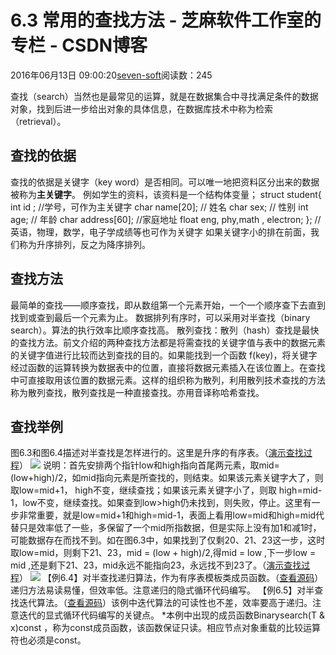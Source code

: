 
# 6.3 常用的查找方法 -  芝麻软件工作室的专栏 - CSDN博客


2016年06月13日 09:00:20[seven-soft](https://me.csdn.net/softn)阅读数：245


查找（search）当然也是最常见的运算，就是在数据集合中寻找满足条件的数据对象，找到后进一步给出对象的具体信息，在数据库技术中称为检索（retrieval）。
## 查找的依据
查找的依据是关键字（key
 word）是否相同。可以唯一地把资料区分出来的数据被称为**主关键字**。
例如学生的资料，该资料是一个结构体变量；
struct student{
int id ; //学号，可作为主关键字
char name[20]; // 姓名
char sex; // 性别
int age; // 年龄
char address[60]; //家庭地址
float eng, phy,math , electron;
}; //英语，物理，数学，电子学成绩等也可作为关键字
如果关键字小的排在前面，我们称为升序排列，反之为降序排列。
## 查找方法
最简单的查找——顺序查找，即从数组第一个元素开始，一个一个顺序查下去直到找到或查到最后一个元素为止。
数据排列有序时，可以采用对半查找（binary search）。算法的执行效率比顺序查找高。
散列查找：散列（hash）查找是最快的查找方法。前文介绍的两种查找方法都是将需查找的关键字值与表中的数据元素的关键字值进行比较而达到查找的目的。如果能找到一个函数 f(key)，将关键字经过函数的运算转换为数据表中的位置，直接将数据元素插入在该位置上。在查找中可直接取用该位置的数据元素。这样的组织称为散列，利用散列技术查找的方法称为散列查找，散列查找是一种直接查找。亦用音译称哈希查找。
## 查找举例
图6.3和图6.4描述对半查找是怎样进行的。这里是升序的有序表。（[演示查找过程](http://www.weixueyuan.net/templets/default/cpp/flash/%E6%9F%A5%E6%89%BE%E4%B8%BE%E4%BE%8B1.swf)）
![](http://www.weixueyuan.net/uploads/allimg/121229/1-1212291351494O.gif)
说明：首先安排两个指针low和high指向首尾两元素，取mid=(low+high)/2，如mid指向元素是所查找的，则结束。如果该元素关键字大了，则取low=mid+1， high不变，继续查找；如果该元素关键字小了，则取 high=mid-1，low不变，继续查找。如果查到low>high仍未找到，则失败，停止。这里有一步非常重要，就是low=mid+1和high=mid-1，表面上看用low=mid和high=mid代替只是效率低了一些，多保留了一个mid所指数据，但是实际上没有加1和减1时，可能数据存在而找不到。如在图6.3中，如果找到了仅剩20、21、23这一步，这时取low=mid，则剩下21、23，mid
 = (low + high)/2,得mid = low ,下一步low = mid ,还是剩下21、23，mid永远不能指向23，永远找不到23了。（[演示查找过程](http://www.weixueyuan.net/templets/default/cpp/flash/%E6%9F%A5%E6%89%BE%E4%B8%BE%E4%BE%8B1.swf)）
![](http://www.weixueyuan.net/uploads/allimg/121229/1-121229135305A2.gif)
【例6.4】对半查找递归算法，作为有序表模板类成员函数。（[查看源码](http://www.weixueyuan.net/templets/default/cpp/source/%E5%AF%B9%E5%8D%8A%E6%9F%A5%E6%89%BE%E9%80%92%E5%BD%92%E7%AE%97%E6%B3%95.txt)）
递归方法易读易懂，但效率低。注意递归的隐式循环代码编写。
【例6.5】对半查找迭代算法。（[查看源码](http://www.weixueyuan.net/templets/default/cpp/source/%E5%AF%B9%E5%8D%8A%E6%9F%A5%E6%89%BE%E8%BF%AD%E4%BB%A3%E7%AE%97%E6%B3%95.txt)）该例中迭代算法的可读性也不差，效率要高于递归。注意迭代的显式循环代码编写的关键点。
*本例中出现的成员函数Binarysearch(T & x)const ，称为const成员函数，该函数保证只读。相应节点对象重载的比较运算符也必须是const。

